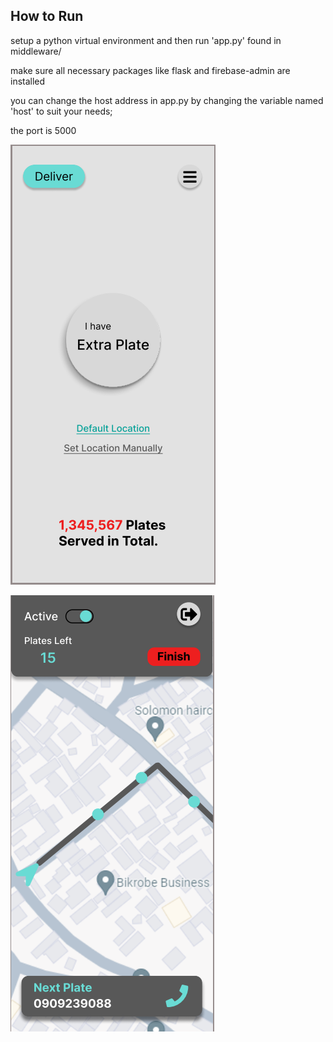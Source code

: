## How to Run

setup a python virtual environment and then run 'app.py' found in middleware/

make sure all necessary packages like flask and firebase-admin are installed

you can change the host address in app.py by changing the variable named 'host' to suit your needs;

the port is 5000


![Alt text](images/home.png)


![Alt text](images/delivery.png)


